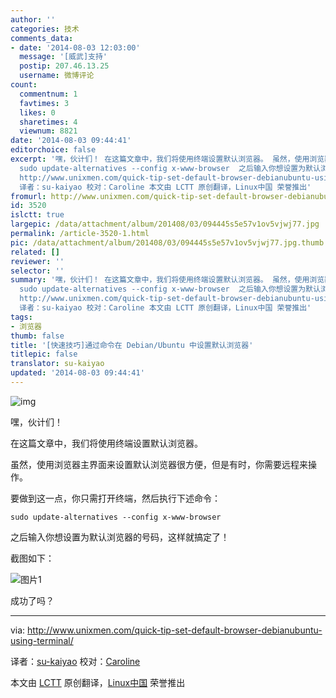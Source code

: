 ```yaml
---
author: ''
categories: 技术
comments_data:
- date: '2014-08-03 12:03:00'
  message: '[威武]支持'
  postip: 207.46.13.25
  username: 微博评论
count:
  commentnum: 1
  favtimes: 3
  likes: 0
  sharetimes: 4
  viewnum: 8821
date: '2014-08-03 09:44:41'
editorchoice: false
excerpt: '嘿，伙计们！ 在这篇文章中，我们将使用终端设置默认浏览器。 虽然，使用浏览器主界面来设置默认浏览器很方便，但是有时，你需要远程来操作。 要做到这一点，你只需打开终端，然后执行下述命令：
  sudo update-alternatives --config x-www-browser  之后输入你想设置为默认浏览器的号码，这样就搞定了！ 截图如下：  成功了吗？  via:
  http://www.unixmen.com/quick-tip-set-default-browser-debianubuntu-using-terminal/
  译者：su-kaiyao 校对：Caroline 本文由 LCTT 原创翻译，Linux中国 荣誉推出'
fromurl: http://www.unixmen.com/quick-tip-set-default-browser-debianubuntu-using-terminal/
id: 3520
islctt: true
largepic: /data/attachment/album/201408/03/094445s5e57v1ov5vjwj77.jpg
permalink: /article-3520-1.html
pic: /data/attachment/album/201408/03/094445s5e57v1ov5vjwj77.jpg.thumb.jpg
related: []
reviewer: ''
selector: ''
summary: '嘿，伙计们！ 在这篇文章中，我们将使用终端设置默认浏览器。 虽然，使用浏览器主界面来设置默认浏览器很方便，但是有时，你需要远程来操作。 要做到这一点，你只需打开终端，然后执行下述命令：
  sudo update-alternatives --config x-www-browser  之后输入你想设置为默认浏览器的号码，这样就搞定了！ 截图如下：  成功了吗？  via:
  http://www.unixmen.com/quick-tip-set-default-browser-debianubuntu-using-terminal/
  译者：su-kaiyao 校对：Caroline 本文由 LCTT 原创翻译，Linux中国 荣誉推出'
tags:
- 浏览器
thumb: false
title: '[快速技巧]通过命令在 Debian/Ubuntu 中设置默认浏览器'
titlepic: false
translator: su-kaiyao
updated: '2014-08-03 09:44:41'
---
```


![img](/data/attachment/album/201408/03/094445s5e57v1ov5vjwj77.jpg)


嘿，伙计们！


在这篇文章中，我们将使用终端设置默认浏览器。


虽然，使用浏览器主界面来设置默认浏览器很方便，但是有时，你需要远程来操作。


要做到这一点，你只需打开终端，然后执行下述命令：



```
sudo update-alternatives --config x-www-browser

```

之后输入你想设置为默认浏览器的号码，这样就搞定了！


截图如下：


![图片1](https://camo.githubusercontent.com/7eae55f5fac41634017c1fb5a8bd9cb634a86dc4/687474703a2f2f3138303031363938382e722e63646e37372e6e65742f77702d636f6e74656e742f75706c6f6164732f323031342f30372f6368616e67655f64656661756c745f62726f777365725f66726f6d5f7465726d696e616c5f64656269616e5f656e6f636b2e706e67)


成功了吗？




---


via: <http://www.unixmen.com/quick-tip-set-default-browser-debianubuntu-using-terminal/>


译者：[su-kaiyao](https://github.com/su-kaiyao) 校对：[Caroline](https://github.com/carolinewuyan)


本文由 [LCTT](https://github.com/LCTT/TranslateProject) 原创翻译，[Linux中国](http://linux.cn/) 荣誉推出